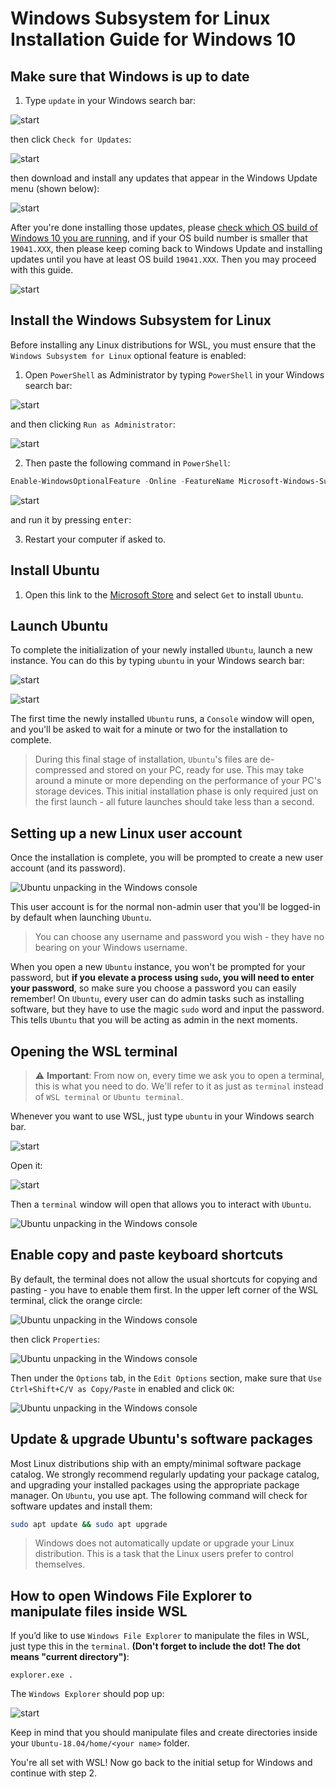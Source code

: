 # Windows Subsystem for Linux Installation Guide for Windows 10

## Make sure that Windows is up to date

1. Type `update` in your Windows search bar:

![start](assets/start.png)

then click `Check for Updates`:

![start](assets/open_update.png)

then download and install any updates that appear in the Windows Update menu (shown below):

![start](assets/windows_update.png)

After you're done installing those updates, please [check which OS build of Windows 10 you are running](https://support.microsoft.com/en-us/help/13443/windows-which-version-am-i-running), and if your OS build number is smaller that `19041.XXX`, then please keep coming back to Windows Update and installing updates until you have at least OS build `19041.XXX`. Then you may proceed with this guide.

![start](assets/os_build.png)

## Install the Windows Subsystem for Linux

Before installing any Linux distributions for WSL, you must ensure that the `Windows Subsystem for Linux` optional feature is enabled:

1. Open `PowerShell` as Administrator by typing `PowerShell` in your Windows search bar:

![start](assets/start.png)

and then clicking `Run as Administrator`:

![start](assets/open_powershell.png)

2. Then paste the following command in `PowerShell`:

```powershell
Enable-WindowsOptionalFeature -Online -FeatureName Microsoft-Windows-Subsystem-Linux
```

![start](assets/paste_powershell.png)

and run it by pressing <kbd>enter</kbd>:

3. Restart your computer if asked to.

## Install Ubuntu

1. Open this link to the [Microsoft Store](https://www.microsoft.com/store/apps/9N9TNGVNDL3Q) and select `Get` to install `Ubuntu`.

## Launch Ubuntu
To complete the initialization of your newly installed `Ubuntu`, launch a new instance. You can do this by typing `ubuntu` in your Windows search bar:

![start](assets/start.png)

![start](assets/open_ubuntu.png)

The first time the newly installed `Ubuntu` runs, a `Console` window will open, and you'll be asked to wait for a minute or two for the installation to complete.

> During this final stage of installation, `Ubuntu`'s files are de-compressed and stored on your PC, ready for use. This may take around a minute or more depending on the performance of your PC's storage devices. This initial installation phase is only required just on the first launch - all future launches should take less than a second.

## Setting up a new Linux user account

Once the installation is complete, you will be prompted to create a new user account (and its password).

![Ubuntu unpacking in the Windows console](assets/UbuntuInstall.png)

This user account is for the normal non-admin user that you'll be logged-in by default when launching `Ubuntu`.

> You can choose any username and password you wish - they have no bearing on your Windows username.

When you open a new `Ubuntu` instance, you won't be prompted for your password, but **if you elevate a process using `sudo`, you will need to enter your password**, so make sure you choose a password you can easily remember! On `Ubuntu`, every user can do admin tasks such as installing software, but they have to use the magic `sudo` word and input the password. This tells `Ubuntu` that you will be acting as admin in the next moments.

## Opening the WSL terminal

>⚠️ **Important**: From now on, every time we ask you to open a terminal, this is what you need to do. We'll refer to it as just as `terminal` instead of `WSL terminal` or `Ubuntu terminal`.

Whenever you want to use WSL, just type `ubuntu` in your Windows search bar.

![start](assets/start.png)

Open it:

![start](assets/open_ubuntu.png)

Then a `terminal` window will open that allows you to interact with `Ubuntu`.

![Ubuntu unpacking in the Windows console](assets/orange_circle.png)

## Enable copy and paste keyboard shortcuts

By default, the terminal does not allow the usual shortcuts for copying and pasting - you have to enable them first. In the upper left corner of the WSL terminal, click the orange circle:

![Ubuntu unpacking in the Windows console](assets/orange_circle.png)

then click `Properties`:

![Ubuntu unpacking in the Windows console](assets/orange_circle_properties.png)

Then under the `Options` tab, in the `Edit Options` section, make sure that `Use Ctrl+Shift+C/V as Copy/Paste` in enabled and click `OK`:

![Ubuntu unpacking in the Windows console](assets/copy_paste_properties.png)

## Update & upgrade Ubuntu's software packages

Most Linux distributions ship with an empty/minimal software package catalog. We strongly recommend regularly updating your package catalog, and upgrading your installed packages using the appropriate package manager. On `Ubuntu`, you use apt. The following command will check for software updates and install them:

```bash
sudo apt update && sudo apt upgrade
```

> Windows does not automatically update or upgrade your Linux distribution. This is a task that the Linux users prefer to control themselves.

## How to open Windows File Explorer to manipulate files inside WSL

If you’d like to use `Windows File Explorer` to manipulate the files in WSL, just type this in the `terminal`. **(Don't forget to include the dot! The dot means "current directory")**:

```console
explorer.exe .
```

The `Windows Explorer` should pop up:

![start](assets/windows_explorer.png)

Keep in mind that you should manipulate files and create directories inside your `Ubuntu-18.04/home/<your name>` folder.

You're all set with WSL! Now go back to the initial setup for Windows and continue with step 2.
